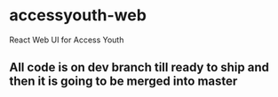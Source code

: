 # accessyouth-web
React Web UI for Access Youth

## All code is on dev branch till ready to ship and then it is going to be merged into master
